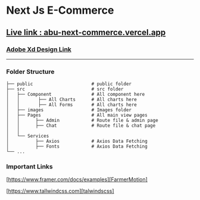 # Next Js E-Commerce 

## [Live link : abu-next-commerce.vercel.app][LiveLink]

### [Adobe Xd Design Link][XD]
____________________________
### Folder Structure
    ├── public                      # public folder
    ├── src                         # src folder
    │   ├── Component               # All component here
    │   │       ├── All Charts      # All charts here
    │   │       ├── All Forms       # All charts here
    │   ├── images                  # Images folder
    │   ├── Pages                   # All main view pages
    │   │      ├── Admin            # Route file & admin page
    │   │      ├── Chat             # Route file & chat page
    │   │
    │   └── Services  
    │          ├── Axios            # Axios Data Fetching
    │          ├── Fonts            # Axios Data Fetching
    └── ...

### Important Links
 [https://www.framer.com/docs/examples][FarmerMotion]
 
 [https://www.tallwindcss.com][talwindscss]


<!-- Links -->

[LiveLink]: https://abu-next-commerce.vercel.app
[XD]: https://xd.adobe.com/view/59b6d84e-0dd5-410b-aec5-bdf1b3da7334-0ce5/
[FarmerMotion]: https://www.framer.com/docs/examples
[talwindscss]: https://www.tallwindcss.com

